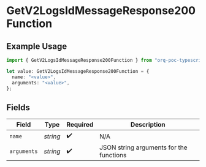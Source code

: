# GetV2LogsIdMessageResponse200Function

## Example Usage

```typescript
import { GetV2LogsIdMessageResponse200Function } from "orq-poc-typescript-multi-env-version/models/operations";

let value: GetV2LogsIdMessageResponse200Function = {
  name: "<value>",
  arguments: "<value>",
};
```

## Fields

| Field                                   | Type                                    | Required                                | Description                             |
| --------------------------------------- | --------------------------------------- | --------------------------------------- | --------------------------------------- |
| `name`                                  | *string*                                | :heavy_check_mark:                      | N/A                                     |
| `arguments`                             | *string*                                | :heavy_check_mark:                      | JSON string arguments for the functions |